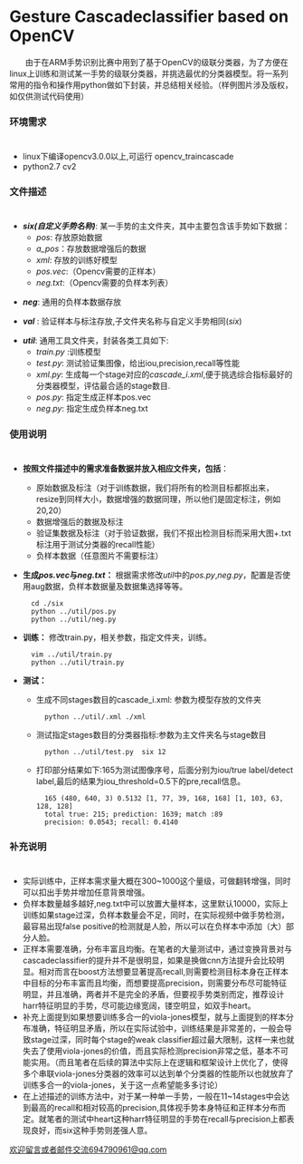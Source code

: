 # Gesture Cascadeclassifier based on OpenCV

　　由于在ARM手势识别比赛中用到了基于OpenCV的级联分类器，为了方便在linux上训练和测试某一手势的级联分类器，并挑选最优的分类器模型。将一系列常用的指令和操作用python做如下封装，并总结相关经验。（样例图片涉及版权，如仅供测试代码使用）



### 环境需求
#
- linux下编译opencv3.0.0以上,可运行 opencv_traincascade
- python2.7 cv2



### 文件描述
#
 	
- ***six(自定义手势名称)***:  某一手势的主文件夹，其中主要包含该手势如下数据：
	- *pos*: 存放原始数据
	- *a_pos*：存放数据增强后的数据 
	- *xml*: 存放的训练好模型
	- *pos.vec*:（Opencv需要的正样本）
	- *neg.txt*:（Opencv需要的负样本列表）
 
* ***neg***: 通用的负样本数据存放

* ***val*** :  验证样本与标注存放,子文件夹名称与自定义手势相同(*six*)

-  ***util***: 通用工具文件夹，封装各类工具如下:
	- *train.py* :训练模型
	- *test.py*: 测试验证集图像，给出iou,precision,recall等性能
	- *xml.py*: 生成每一个stage对应的*cascade_i.xml*,便于挑选综合指标最好的分类器模型，评估最合适的stage数目.
	- *pos.py*: 指定生成正样本pos.vec
	- *neg.py*: 指定生成负样本neg.txt



### 使用说明
#
- **按照文件描述中的需求准备数据并放入相应文件夹，包括**：
	- 原始数据及标注（对于训练数据，我们将所有的检测目标都抠出来，resize到同样大小，数据增强的数据同理，所以他们是固定标注，例如20,20）
	- 数据增强后的数据及标注
	- 验证集数据及标注（对于验证数据，我们不抠出检测目标而采用大图+.txt标注用于测试分类器的recall性能）
	- 负样本数据（任意图片不需要标注）

- **生成*pos.vec*与*neg.txt*：**
	根据需求修改*util*中的*pos.py*,*neg.py*，配置是否使用aug数据，负样本数据量及数据集选择等等。
	 
		cd ./six
		python ../util/pos.py
    	python ../util/neg.py
	
- **训练：**
	修改train.py，相关参数，指定文件夹，训练。

		vim ../util/train.py
		python ../util/train.py
		
- **测试：**
	- 生成不同stages数目的cascade_i.xml: 参数为模型存放的文件夹
		
			python ../util/.xml ./xml
	
	- 测试指定stages数目的分类器指标:参数为主文件夹名与stage数目
	
			python ../util/test.py  six 12
	
	- 打印部分结果如下:165为测试图像序号，后面分别为iou/true label/detect label,最后的结果为iou_threshold=0.5下的pre,recall信息。
	
			165 (480, 640, 3) 0.5132 [1, 77, 39, 168, 168] [1, 103, 63, 128, 128]
			total true: 215; prediction: 1639; match :89
			precision: 0.0543; recall: 0.4140
			


### 补充说明
# 
- 实际训练中，正样本需求量大概在300~1000这个量级，可做翻转增强，同时可以扣出手势并增加任意背景增强。
- 负样本数量越多越好,neg.txt中可以放置大量样本，这里默认10000，实际上训练如果stage过深，负样本数量会不足，同时，在实际视频中做手势检测，最容易出现false positive的检测就是人脸，所以可以在负样本中添加（大）部分人脸。
- 正样本需要准确，分布丰富且均衡。在笔者的大量测试中，通过变换背景对与cascadeclassifier的提升并不是很明显，如果是换做cnn方法提升会比较明显。相对而言在boost方法想要显著提高recall,则需要检测目标本身在正样本中目标的分布丰富而且均衡，而想要提高precision，则需要分布尽可能特征明显，并且准确，两者并不是完全的矛盾，但要视手势类别而定，推荐设计harr特征明显的手势，尽可能边缘宽阔，镂空明显，如双手heart。
- 补充上面提到如果想要训练多合一的viola-jones模型，就与上面提到的样本分布准确，特征明显矛盾，所以在实际试验中，训练结果是非常差的，一般会导致stage过深，同时每个stage的weak classifier超过最大限制，这样一来也就失去了使用viola-jones的价值，而且实际检测precision非常之低，基本不可能实用。（而且笔者在后续的算法中实际上在逻辑和框架设计上优化了，使得多个串联viola-jones分类器的效率可以达到单个分类器的性能所以也就放弃了训练多合一的viola-jones，关于这一点希望能多多讨论）
- 在上述描述的训练方法中，对于某一种单一手势，一般在11~14stages中会达到最高的recall和相对较高的precision,具体视手势本身特征和正样本分布而定。就笔者的测试中heart这种harr特征明显的手势在recall与precision上都表现良好，而six这种手势则差强人意。

欢迎留言或者邮件交流694790961@qq.com


			
			